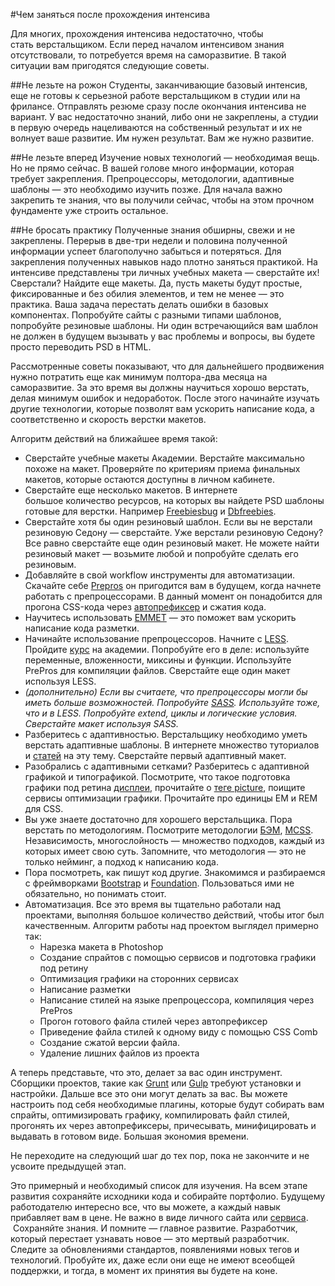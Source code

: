 #Чем заняться после прохождения интенсива

Для многих, прохождения интенсива недостаточно, чтобы стать верстальщиком. Если перед началом интенсивом знания отсутствовали, то потребуется время на саморазвитие. В такой ситуации вам пригодятся следующие советы.

##Не лезьте на рожон
Студенты, заканчивающие базовый интенсив, еще не готовы к серьезной работе верстальщиком в студии или на фрилансе. Отправлять резюме сразу после окончания интенсива не вариант. У вас недостаточно знаний, либо они не закреплены, а студии в первую очередь нацеливаются на собственный результат и их не волнует ваше развитие. Им нужен результат. Вам же нужно развитие.

##Не лезьте вперед
Изучение новых технологий — необходимая вещь. Но не прямо сейчас. В вашей голове много информации, которая требует закрепления. Препроцессоры, методологии, адаптивные шаблоны — это необходимо изучить позже. Для начала важно закрепить те знания, что вы получили сейчас, чтобы на этом прочном фундаменте уже строить остальное.

##Не бросать практику
Полученные знания обширны, свежи и не закреплены. Перерыв в две-три недели и половина полученной информации успеет благополучно забыться и потеряться. Для закрепления полученных навыков надо плотно заняться практикой. На интенсиве представлены три личных учебных макета — сверстайте их! Сверстали? Найдите еще макеты. Да, пусть макеты будут простые, фиксированные и без обилия элементов, и тем не менее — это практика. Ваша задача перестать делать ошибки в базовых компонентах. Попробуйте сайты с разными типами шаблонов, попробуйте резиновые шаблоны. Ни один встречающийся вам шаблон не должен в будущем вызывать у вас проблемы и вопросы, вы будете просто переводить PSD в HTML.

Рассмотренные советы показывают, что для дальнейшего продвижения нужно потратить еще как минимум полтора-два месяца на саморазвитие. За это время вы должны научиться хорошо верстать, делая минимум ошибок и недоработок. После этого начинайте изучать другие технологии, которые позволят вам ускорить написание кода, а соответственно и скорость верстки макетов.

Алгоритм действий на ближайшее время такой:

* Сверстайте учебные макеты Академии. Верстайте максимально похоже на макет. Проверяйте по критериям приема финальных макетов, которые остаются доступны в личном кабинете.
* Сверстайте еще несколько макетов. В интернете большое количество ресурсов, на которых вы найдете PSD шаблоны готовые для верстки. Например [Freebiesbug](http://freebiesbug.com/psd-freebies/website-template/) и [Dbfreebies](http://dbfreebies.co/templates).
* Сверстайте хотя бы один резиновый шаблон. Если вы не верстали резиновую Седону — сверстайте. Уже верстали резиновую Седону? Все равно сверстайте еще один резиновый макет. Не можете найти резиновый макет — возьмите любой и попробуйте сделать его резиновым. 
* Добавляйте в свой workflow инструменты для автоматизации. Скачайте себе [Prepros](https://prepros.io/) он пригодится вам в будущем, когда начнете работать с препроцессорами. В данный момент он понадобится для прогона CSS-кода через [автопрефиксер](http://habrahabr.ru/company/evilmartians/blog/176909/) и сжатия кода.
* Научитесь использовать [EMMET](http://docs.emmet.io/) — это поможет вам ускорить написание кода разметки.
* Начинайте использование препроцессоров. Начните с [LESS](http://lesscss.org/features/). Пройдите [курс](https://htmlacademy.ru/courses/85) на академии. Попробуйте его в деле: используйте переменные, вложенности, миксины и функции. Используйте PrePros для компиляции файлов. Сверстайте еще один макет используя LESS.
* *(дополнительно) Если вы считаете, что препроцессоры могли бы иметь больше возможностей. Попробуйте [SASS](http://sass-lang.com/guide). Используйте тоже, что и в LESS. Попробуйте extend, циклы и логические условия. Сверстайте макет используя SASS.*
* Разберитесь с адаптивностью. Верстальщику необходимо уметь верстать адаптивные шаблоны. В интернете множество туториалов и [статей](http://habrahabr.ru/post/119127/) на эту тему. Сверстайте первый адаптивный макет.
* Разобрались с адаптивными сетками? Разберитесь с адаптивной графикой и типографикой. Посмотрите, что такое подготовка графики под ретина [дисплеи](http://habrahabr.ru/post/150071/), прочитайте о [теге picture](http://habrahabr.ru/post/145376/), поищите сервисы оптимизации графики. Прочитайте про единицы EM и REM для CSS.
* Вы уже знаете достаточно для хорошего верстальщика. Пора верстать по методологиям. Посмотрите методологии [БЭМ](http://frontender.info/MindBEMding/), [MCSS](http://rhr.me/pres/mcss/). Независимость, многослойность — множество подходов, каждый из которых имеет свою суть. Запомните, что методология — это не только нейминг, а подход к написанию кода.
* Пора посмотреть, как пишут код другие. Знакомимся и разбираемся с фреймворками [Bootstrap](http://getbootstrap.com/) и [Foundation](http://foundation.zurb.com/). Пользоваться ими не обязательно, но понимать стоит.
* Автоматизация. Все это время вы тщательно работали над проектами, выполняя большое количество действий, чтобы итог был качественным. Алгоритм работы над проектом выглядел примерно так:
  * Нарезка макета в Photoshop
  * Создание спрайтов с помощью сервисов и подготовка графики под ретину
  * Оптимизация графики на сторонних сервисах
  * Написание разметки
  * Написание стилей на языке препроцессора, компиляция через PrePros
  * Прогон готового файла стилей через автопрефиксер
  * Приведение файла стилей к одному виду с помощью CSS Comb
  * Создание сжатой версии файла.
  * Удаление лишних файлов из проекта

А теперь представьте, что это, делает за вас один инструмент. Сборщики проектов, такие как [Grunt](http://gruntjs.com/) или [Gulp](http://gulpjs.com/) требуют установки и настройки. Дальше все это они могут делать за вас. Вы можете настроить под себя необходимые плагины, которые будут собирать вам спрайты, оптимизировать графику, компилировать файл стилей, прогонять их через автопрефиксеры, причесывать, минифицировать и выдавать в готовом виде. Большая экономия времени.

Не переходите на следующий шаг до тех пор, пока не закончите и не усвоите предыдущей этап.

Это примерный и необходимый список для изучения. На всем этапе развития сохраняйте исходники кода и собирайте портфолио. Будущему работодателю интересно все, что вы можете, а каждый навык прибавляет вам в цене. Не важно в виде личного сайта или [сервиса](http://brainstorage.me/).  Сохраняйте знания.
И помните — главное развитие. Разработчик, который перестает узнавать новое — это мертвый разработчик. Следите за обновлениями стандартов, появлениями новых тегов и технологий. Пробуйте их, даже если они еще не имеют всеобщей поддержки, и тогда, в момент их принятия вы будете на коне.

